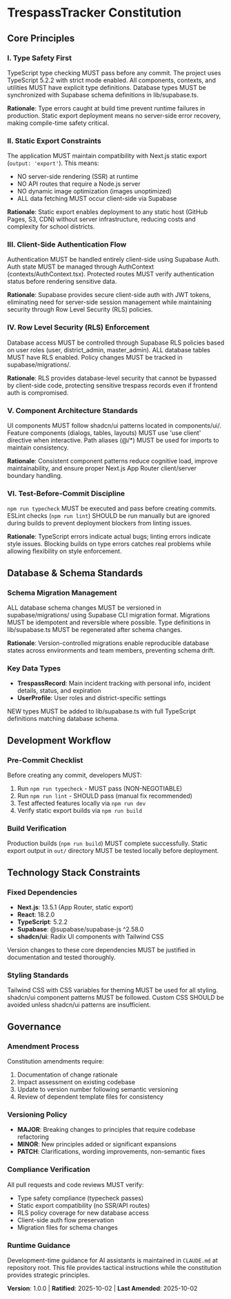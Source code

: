 <!--
SYNC IMPACT REPORT
==================
Version Change: Initial → 1.0.0
Ratification: 2025-10-02
Modified Principles: N/A (initial creation)
Added Sections: All sections (initial constitution)
Removed Sections: None

Templates Status:
✅ spec-template.md - Reviewed, no updates needed (already references constitution checks)
✅ plan-template.md - Updated with specific constitution checklist items for all 6 principles
✅ tasks-template.md - Reviewed, task ordering and TDD principles align
✅ agent-file-template.md - Reviewed, already generic (no updates needed)

Follow-up TODOs: None
-->

# TrespassTracker Constitution

## Core Principles

### I. Type Safety First
TypeScript type checking MUST pass before any commit. The project uses TypeScript 5.2.2 with strict mode enabled. All components, contexts, and utilities MUST have explicit type definitions. Database types MUST be synchronized with Supabase schema definitions in lib/supabase.ts.

**Rationale**: Type errors caught at build time prevent runtime failures in production. Static export deployment means no server-side error recovery, making compile-time safety critical.

### II. Static Export Constraints
The application MUST maintain compatibility with Next.js static export (`output: 'export'`). This means:
- NO server-side rendering (SSR) at runtime
- NO API routes that require a Node.js server
- NO dynamic image optimization (images unoptimized)
- ALL data fetching MUST occur client-side via Supabase

**Rationale**: Static export enables deployment to any static host (GitHub Pages, S3, CDN) without server infrastructure, reducing costs and complexity for school districts.

### III. Client-Side Authentication Flow
Authentication MUST be handled entirely client-side using Supabase Auth. Auth state MUST be managed through AuthContext (contexts/AuthContext.tsx). Protected routes MUST verify authentication status before rendering sensitive data.

**Rationale**: Supabase provides secure client-side auth with JWT tokens, eliminating need for server-side session management while maintaining security through Row Level Security (RLS) policies.

### IV. Row Level Security (RLS) Enforcement
Database access MUST be controlled through Supabase RLS policies based on user roles (user, district_admin, master_admin). ALL database tables MUST have RLS enabled. Policy changes MUST be tracked in supabase/migrations/.

**Rationale**: RLS provides database-level security that cannot be bypassed by client-side code, protecting sensitive trespass records even if frontend auth is compromised.

### V. Component Architecture Standards
UI components MUST follow shadcn/ui patterns located in components/ui/. Feature components (dialogs, tables, layouts) MUST use 'use client' directive when interactive. Path aliases (@/*) MUST be used for imports to maintain consistency.

**Rationale**: Consistent component patterns reduce cognitive load, improve maintainability, and ensure proper Next.js App Router client/server boundary handling.

### VI. Test-Before-Commit Discipline
`npm run typecheck` MUST be executed and pass before creating commits. ESLint checks (`npm run lint`) SHOULD be run manually but are ignored during builds to prevent deployment blockers from linting issues.

**Rationale**: TypeScript errors indicate actual bugs; linting errors indicate style issues. Blocking builds on type errors catches real problems while allowing flexibility on style enforcement.

## Database & Schema Standards

### Schema Migration Management
ALL database schema changes MUST be versioned in supabase/migrations/ using Supabase CLI migration format. Migrations MUST be idempotent and reversible where possible. Type definitions in lib/supabase.ts MUST be regenerated after schema changes.

**Rationale**: Version-controlled migrations enable reproducible database states across environments and team members, preventing schema drift.

### Key Data Types
- **TrespassRecord**: Main incident tracking with personal info, incident details, status, and expiration
- **UserProfile**: User roles and district-specific settings

NEW types MUST be added to lib/supabase.ts with full TypeScript definitions matching database schema.

## Development Workflow

### Pre-Commit Checklist
Before creating any commit, developers MUST:
1. Run `npm run typecheck` - MUST pass (NON-NEGOTIABLE)
2. Run `npm run lint` - SHOULD pass (manual fix recommended)
3. Test affected features locally via `npm run dev`
4. Verify static export builds via `npm run build`

### Build Verification
Production builds (`npm run build`) MUST complete successfully. Static export output in `out/` directory MUST be tested locally before deployment.

## Technology Stack Constraints

### Fixed Dependencies
- **Next.js**: 13.5.1 (App Router, static export)
- **React**: 18.2.0
- **TypeScript**: 5.2.2
- **Supabase**: @supabase/supabase-js ^2.58.0
- **shadcn/ui**: Radix UI components with Tailwind CSS

Version changes to these core dependencies MUST be justified in documentation and tested thoroughly.

### Styling Standards
Tailwind CSS with CSS variables for theming MUST be used for all styling. shadcn/ui component patterns MUST be followed. Custom CSS SHOULD be avoided unless shadcn/ui patterns are insufficient.

## Governance

### Amendment Process
Constitution amendments require:
1. Documentation of change rationale
2. Impact assessment on existing codebase
3. Update to version number following semantic versioning
4. Review of dependent template files for consistency

### Versioning Policy
- **MAJOR**: Breaking changes to principles that require codebase refactoring
- **MINOR**: New principles added or significant expansions
- **PATCH**: Clarifications, wording improvements, non-semantic fixes

### Compliance Verification
All pull requests and code reviews MUST verify:
- Type safety compliance (typecheck passes)
- Static export compatibility (no SSR/API routes)
- RLS policy coverage for new database access
- Client-side auth flow preservation
- Migration files for schema changes

### Runtime Guidance
Development-time guidance for AI assistants is maintained in `CLAUDE.md` at repository root. This file provides tactical instructions while the constitution provides strategic principles.

**Version**: 1.0.0 | **Ratified**: 2025-10-02 | **Last Amended**: 2025-10-02
